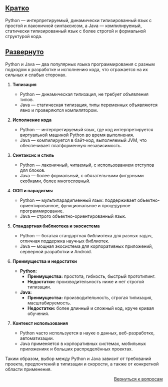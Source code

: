 ## <u>Кратко</u>

Python — интерпретируемый, динамически типизированный язык с простой и лаконичной синтаксисом, а Java — компилируемый,
статически типизированный язык с более строгой и формальной структурой кода.

## <u>Развернуто</u>

Python и Java — два популярных языка программирования с разным подходом к разработке и исполнению кода, что отражается
на их сильных и слабых сторонах.

1. **Типизация**
    - Python — динамическая типизация, не требует объявления типов.
    - Java — статическая типизация, типы переменных объявляются явно и проверяются компилятором.

2. **Исполнение кода**
    - Python — интерпретируемый язык, где код интерпретируется виртуальной машиной Python во время выполнения.
    - Java — компилируется в байт-код, выполняемый JVM, что обеспечивает платформенную независимость.

3. **Синтаксис и стиль**
    - Python — лаконичный, читаемый, с использованием отступов для блоков.
    - Java — более формальный, с обязательными фигурными скобками, более многословный.

4. **ООП и парадигмы**
    - Python — мультипарадигменный язык: поддерживает объектно-ориентированное, функциональное и процедурное
      программирование.
    - Java — строго объектно-ориентированный язык.

5. **Стандартная библиотека и экосистема**
    - Python — богатая стандартная библиотека для разных задач, отличная поддержка научных библиотек.
    - Java — мощная экосистема для корпоративных приложений, серверной разработки и Android.

6. **Преимущества и недостатки**
    - **Python:**
        - **Преимущества:** простота, гибкость, быстрый прототипинг.
        - **Недостатки:** производительность ниже и нет строгой типизации.
    - **Java:**
        - **Преимущества:** производительность, строгая типизация, масштабируемость.
        - **Недостатки:** более длинный и сложный код, круче кривая обучения.

7. **Контекст использования**
    - Python часто используется в науке о данных, веб-разработке, автоматизации.
    - Java применяется в корпоративных системах, мобильных приложениях и больших распределённых проектах.

Таким образом, выбор между Python и Java зависит от требований проекта, предпочтений в типизации и скорости, а также от
конкретной области применения.

<div align="right">

[Вернуться к вопросам](../Вопросы.md)

</div>
